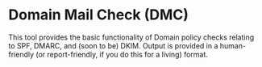 # Domain Mail Check (DMC)

This tool provides the basic functionality of Domain policy checks relating to SPF, DMARC, and (soon to be) DKIM. Output is provided in a human-friendly (or report-friendly, if you do this for a living) format.
